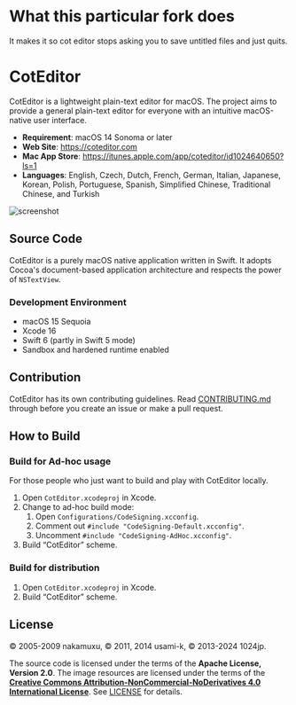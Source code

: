 # What this particular fork does
It makes it so cot editor stops asking you to save untitled files and just quits.

# CotEditor

CotEditor is a lightweight plain-text editor for macOS. The project aims to provide a general plain-text editor for everyone with an intuitive macOS-native user interface.

- __Requirement__: macOS 14 Sonoma or later
- __Web Site__: <https://coteditor.com>
- __Mac App Store__: <https://itunes.apple.com/app/coteditor/id1024640650?ls=1>
- __Languages__: English, Czech, Dutch, French, German, Italian, Japanese, Korean, Polish, Portuguese, Spanish, Simplified Chinese, Traditional Chinese, and Turkish

![screenshot](screenshot@2x.png)



## Source Code

CotEditor is a purely macOS native application written in Swift. It adopts Cocoa's document-based application architecture and respects the power of `NSTextView`.


### Development Environment

- macOS 15 Sequoia
- Xcode 16
- Swift 6 (partly in Swift 5 mode)
- Sandbox and hardened runtime enabled



## Contribution

CotEditor has its own contributing guidelines. Read [CONTRIBUTING.md](CONTRIBUTING.md) through before you create an issue or make a pull request.



## How to Build

### Build for Ad-hoc usage

For those people who just want to build and play with CotEditor locally.

1. Open `CotEditor.xcodeproj` in Xcode.
1. Change to ad-hoc build mode:
    1. Open `Configurations/CodeSigning.xcconfig`.
    1. Comment out `#include "CodeSigning-Default.xcconfig"`.
    1. Uncomment `#include "CodeSigning-AdHoc.xcconfig"`.
1. Build “CotEditor” scheme.


### Build for distribution

1. Open `CotEditor.xcodeproj` in Xcode.
1. Build “CotEditor” scheme.



## License

© 2005-2009 nakamuxu,
© 2011, 2014 usami-k,
© 2013-2024 1024jp.

The source code is licensed under the terms of the __Apache License, Version 2.0__. The image resources are licensed under the terms of the [__Creative Commons Attribution-NonCommercial-NoDerivatives 4.0 International License__](https://creativecommons.org/licenses/by-nc-nd/4.0/). See [LICENSE](LICENSE) for details.
